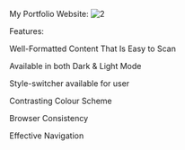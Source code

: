 My Portfolio Website:
![2](https://user-images.githubusercontent.com/99381741/178955135-df47f760-b1e8-4bc8-ba2a-a273e8605e75.png)

Features:

Well-Formatted Content That Is Easy to Scan

Available in both Dark & Light Mode

Style-switcher available for user

Contrasting Colour Scheme

Browser Consistency

Effective Navigation
